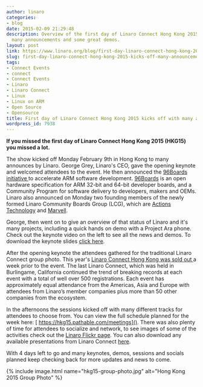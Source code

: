 ```yaml
---
author: linaro
categories:
- blog
date: 2015-02-09 21:29:48
description: Overview of the first day of Linaro Connect Hong Kong 2015. There were
  many announcements and some great demos.
layout: post
link: https://www.linaro.org/blog/first-day-linaro-connect-hong-kong-2015-kicks-off-many-announcements/
slug: first-day-linaro-connect-hong-kong-2015-kicks-off-many-announcements
tags:
- Connect Events
- connect
- Connect Events
- Linaro
- Linaro Connect
- Linux
- Linux on ARM
- Open Source
- Opensource
title: First day of Linaro Connect Hong Kong 2015 kicks off with many announcements
wordpress_id: 7938
---
```


**If you missed the first day of Linaro Connect Hong Kong 2015 (HKG15) you missed a lot.**

The show kicked off Monday February 9th in Hong Kong to many announces by Linaro. George Grey, Linaro's CEO, gave the opening keynote and welcomed attendees to the event. He then announced the [96Boards initiative ](https://www.linaro.org/news/linaro-announces-96boards-initiative-accelerate-arm-software-development/)to accelerate ARM software development. [96Boards](https://www.96boards.org/) is an open hardware specification for ARM 32-bit and 64-bit developer boards, and a Community Program for software delivery to developers, makers and OEMs. Linaro also announced on Monday two founding members of the newly formed Linaro Community Boards Group (LCG), which are [Actions Technology](https://www.linaro.org/news/linaro-announces-actions-technology-founding-member-linaro-community-boards-group/) and [Marvell](https://www.linaro.org/news/linaro-announces-marvell-founding-member-linaro-community-boards-group/).

George, then went on to give an overview of that status of Linaro and it's many projects, including a quick hands on demo with a Project Ara phone. Check out the keynote video on the left to see all the news and demos. To download the keynote slides [click here](http://www.slideshare.net/linaroorg/hkg15-george-grey-keynote).

After the opening keynote the attendees gathered for the traditional Linaro Connect group photo. This year's [Linaro Connect Hong Kong was sold out ](https://www.linaro.org/blog/linaro-connect-hong-kong-2015-sold/)a week prior to the event. The last Linaro Connect, which was held in Burlingame, California continued the trend of breaking records at each event with a total of well over 500 registrations. Each event has approximately equal attendance from the Americas, Asia and Europe with attendees from Linaro’s member companies plus more than 50 other companies from the ecosystem.

In the afternoons the sessions kicked off with many different tracks for attendees to choose from. You can view the full schedule planned for the week here: [ https://hkg15.pathable.com/meetings](). There was also plenty of time for attendees to socialize and network, to see images of some of the activities check out the [Linaro Flickr page](https://www.flickr.com/photos/linaroorg/with/16477272811/). You can also download any available presentations from Linaro Connect [here](http://www.slideshare.net/linaroorg).

With 4 days left to go and many keynotes, demos, sessions and socials planned keep checking back for more updates and news to come.

{% include image.html name="hkg15-group-photo.jpg" alt="Hong Kong 2015 Group Photo" %}